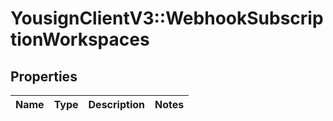 # YousignClientV3::WebhookSubscriptionWorkspaces

## Properties
Name | Type | Description | Notes
------------ | ------------- | ------------- | -------------

